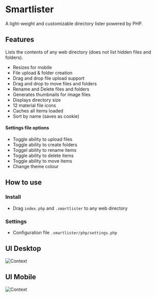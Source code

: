 # Smartlister
A light-weight and customizable directory lister powered by PHP.

## Features
Lists the contents of any web directory (does not list hidden files and folders).
 - Resizes for mobile
 - File upload & folder creation
 - Drag and drop file upload support
 - Drag and drop to move files and folders
 - Rename and Delete files and folders
 - Generates thumbnails for image files
 - Displays directory size
 - 12 material file icons
 - Caches all items loaded
 - Sort by name (saves as cookie)
 
#### Settings file options
 - Toggle ability to upload files
 - Toggle ability to create folders
 - Toggel ability to rename items
 - Toggle ability to delete items
 - Toggle ability to move items
 - Change theme colour

## How to use
### Install
 - Drag `index.php` and `.smartlister` to any web directory
 
### Settings
 - Configuration file `.smartlister/php/settings.php`

## UI Desktop
![Context](https://i.imgur.com/9et9Oou.png)

## UI Mobile
![Context](https://i.imgur.com/xFoIbqz.png)
